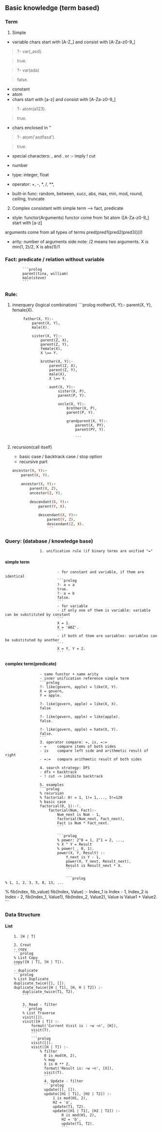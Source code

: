## Basic knowledge (term based)
### Term
1. Simple
- variable
chars start with [A-Z_] and consist with [A-Za-z0-9_]
> ?- var(_asd). 

> true.

> ?- var(ada)

> false.
- constant
- atom
- chars start with [a-z] and consist with [A-Za-z0-9_]
> ?- atom(a123).

> true.

- chars enclosed in ''
> ?- atom('asdfasd').

> true.

- special characters:
	, and
	. or
	:- imply
	! cut

- number
- type: integer, float 
- operator: +, -, *, /, **, 
- built-in func: random, between, succ, abs, max, min, mod, round, ceiling, truncate

2. Complex
consistant with simple term --> fact, predicate
- style: functor(Arguments)
functor come from 1st atom ([A-Za-z0-9_] start with [a-z]

arguments come from all types of terms pred(pred1(pred2(pred3())))

- arity: number of arguments
side note: /2 means two arguments.
X is min(1, 2)/2, X is abs(1)/1

### Fact: predicate / relation without variable
			```prolog
			parent(tina, william)
			male(steve)
			```

### Rule: 
1. innerquery (logical combination) 
			```prolog
			mother(X, Y):-
			parent(X, Y),
			female(X).

			father(X, Y):-
				parent(X, Y),
				male(X).

				sister(X, Y):-
					parent(Z, X),
					parent(Z, Y),
					female(X),
					X \== Y.

					brother(X, Y):-
						parent(Z, X),
						parent(Z, Y), 
						male(X),
						X \== Y.

						aunt(X, Y):-
							sister(X, P),
							parent(P, Y).

							uncle(X, Y):-
								brother(X, P),
								parent(P, Y).

								grandparent(X, Y):-
									parent(X, PY),
									parent(PY, Y).

									```

2. recursion(call itself)
	- basic case / backtrack case / stop option
	- recursive part
	```prolog
	ancestor(X, Y):-
		parent(X, Y).

		ancestor(X, Y):-
			parent(X, Z),
			ancestor(Z, Y).

			descendant(X, Y):-
				parent(Y, X).

				descendant(X, Y):-
					parent(Y, Z),
					descendant(Z, X).
					```

### Query: (database / knowledge base)
					1. unification rule (if binary terms are unified "="
#### simple term
							- for constant and variable, if them are identical
							```prolog
							?- a = a
							true.
							?- a = b
							false.
							```
							- for variable
							- if only one of them is variable: variable can be substituted by constant
							```
							X = 1.	
							X = 'ABZ'.
							```
							- if both of them are variables: variables can be substituted by another
							```
							X = Y, Y = 2.
							```

#### complex term(predicate)
					- same functor + same arity
					- inner unification reference simple term
					```prolog
					?- like(govern, apple) = like(X, Y).
					X = govern,
					Y = apple.

					?- like(govern, apple) = like(X, X).
					false

					?- like(govern, apple) = like(apple).
					false.

					?- like(govern, apple) = hate(X, Y).
					false.
					```
					3. operator compare: =, is, =:=
					- = 	compare items of both sides
					- is 	compare left side and arithmetic result of right 
					- =:= 	compare arithmetic result of both sides

					4. search strategy: DFS
					- dfs + backtrack
					- ! cut -> inhibite backtrack

					5. examples
					```prolog
					% recursion
					% factorial: 0! = 1, 1!= 1,..., 5!=120
					% basic case
					factorial(0, 1):-!.
						factorial(Num, Fact):-
							Num_next is Num - 1,
							factorial(Num_next, Fact_next),
							Fact is Num * Fact_next.
							```

							```prolog
							% power: 2^0 = 1, 2^1 = 2, ..., 
							% X ^ Y = Result
							% power(_, 0, 1).
							power(X, Y, Result) :-
								Y_next is Y - 1,
								power(X, Y_next, Result_next),
								Result is Result_next * X.
								```

								```prolog
	% 1, 1, 2, 3, 5, 8, 13, ...
% fib(index, fib_value)
	fib(Index, Value) :-
		Index_1 is Index - 1,
		Index_2 is Index - 2,
		fib(Index_1, Value1),
		fib(Index_2, Value2),
		Value is Value1 + Value2.
		```

### Data Structure
#### List
		1. [H | T]

		2. Creat
		- copy
		```prolog
		% List Copy
		copy([H | T], [H | T]).
		```
		- duplicate
		```prolog
		% List Duplicate
		duplicate_twice([], []).
		duplicate_twice([H | T1], [H, H | T2]) :-
			duplicate_twice(T1, T2).
			```

			3. Read - filter
			```prolog
			% List Traverse
			visit([]).
			visit([H | T]) :-
				format('Current Visit is : ~w ~n', [H]),
				visit(T).
				```
				```prolog
				visit([]).
				visit([H | T]) :-
					% filter
					  0 is mod(H, 2),
					  % map
					  X is H ** 2,
					  format('Result is: ~w ~n', [X]),
					  visit(T).
					  ```
					  4. Update - filter
					  ```prolog
					  update([], []).
					  update([H1 | T1], [H2 | T2]) :-
						  1 is mod(H1, 2),
						  H2 = 'a',
						  update(T1, T2).
						  update([H1 | T1], [H2 | T2]) :-
							  0 is mod(H1, 2),
							  H2 = 'b',
							  update(T1, T2).
							  ```

